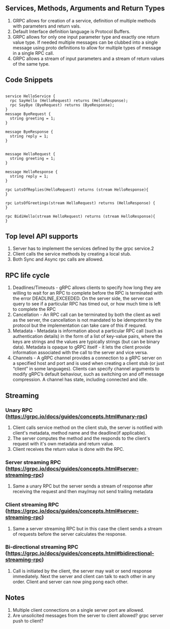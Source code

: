 ## Services, Methods, Arguments and Return Types

1. GRPC allows for creation of a service, definition of multiple methods with parameters and return vals.
2. Default Interface definition language is Protocol Buffers.
3. GRPC allows for only one input parameter type and exactly one return value type. If needed multiple messages can be clubbed into a single message using proto definitions to allow for multiple types of message in a single RPC call.
4. GRPC allows a stream of input parameters and a stream of return values of the same type.

## Code Snippets
~~~~

service HelloService {
  rpc SayHello (HelloRequest) returns (HelloResponse);
  rpc SayBye (ByeRequest) returns (ByeResponse);
}
message ByeRequest {
  string greeting = 1;
}

message ByeResponse {
  string reply = 1;
}


message HelloRequest {
  string greeting = 1;
}

message HelloResponse {
  string reply = 1;
}

rpc LotsOfReplies(HelloRequest) returns (stream HelloResponse){
}

rpc LotsOfGreetings(stream HelloRequest) returns (HelloResponse) {
}

rpc BidiHello(stream HelloRequest) returns (stream HelloResponse){
}

~~~~

## Top level API supports
1. Server has to implement the services defined by the grpc service.2
2. Client calls the service methods by creating a local stub.
3. Both Sync and Async rpc calls are allowed.

## RPC life cycle
1. Deadlines/Timeouts - gRPC allows clients to specify how long they are willing to wait for an RPC to complete before the RPC is terminated with the error DEADLINE_EXCEEDED. On the server side, the server can query to see if a particular RPC has timed out, or how much time is left to complete the RPC
2. Cancellation - An RPC call can be terminated by both the client as well as the server, the cancellation is not mandated to be idempotent by the protocol but the implementation can take care of this if requred.
3. Metadata - Metadata is information about a particular RPC call (such as authentication details) in the form of a list of key-value pairs, where the keys are strings and the values are typically strings (but can be binary data). Metadata is opaque to gRPC itself - it lets the client provide information associated with the call to the server and vice versa.
4. Channels - A gRPC channel provides a connection to a gRPC server on a specified host and port and is used when creating a client stub (or just “client” in some languages). Clients can specify channel arguments to modify gRPC’s default behaviour, such as switching on and off message compression. A channel has state, including connected and idle.

## Streaming 

### Unary RPC (https://grpc.io/docs/guides/concepts.html#unary-rpc)
1. Client calls service method on the client stub, the server is notified with client's metadata, method name and the deadline(if applicable). 
2. The server computes the method and the responds to the client's request with it's own metadata and return value.
3. Client receives the return value is done with the RPC.

### Server streaming RPC (https://grpc.io/docs/guides/concepts.html#server-streaming-rpc)
1. Same a unary RPC but the server sends a stream of response after receiving the request and then may/may not send trailing metadata

### Client streaming RPC (https://grpc.io/docs/guides/concepts.html#server-streaming-rpc)
1. Same a server streaming RPC but in this case the client sends a stream of requests before the server calculates the response.

### Bi-directional streaming RPC (https://grpc.io/docs/guides/concepts.html#bidirectional-streaming-rpc)
1. Call is initiated by the client, the server may wait or send response immediately. Next the server and client can talk to each other in any order. Client and server can now ping pong each other.

## Notes
1. Multiple client connections on a single server port are allowed.
2. Are unsolicited messages from the server to client allowed? grpc server push to client?
